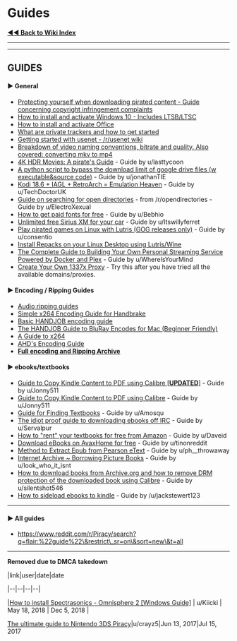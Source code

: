 # Guides

[**◄◄ Back to Wiki Index**](https://www.reddit.com/r/Piracy/wiki/index)

***

***

## GUIDES

#### ► General

* [Protecting yourself when downloading pirated content - Guide concerning copyright infringement complaints](https://www.reddit.com/r/Piracy/wiki/faq/isp\_complaints)
* [How to install and activate Windows 10 - Includes LTSB/LTSC](https://www.reddit.com/r/Piracy/wiki/guides/win10upgrade\_activation)
* [How to install and activate Office](https://old.reddit.com/r/Piracy/wiki/guides/office\_activation)
* [What are private trackers and how to get started](https://www.reddit.com/r/Piracy/wiki/guides/private\_trackers)
* [Getting started with usenet - /r/usenet wiki](https://www.reddit.com/r/usenet/wiki/index)
* [Breakdown of video naming conventions, bitrate and quality. Also covered: converting mkv to mp4](https://www.reddit.com/r/Piracy/wiki/guides/video\_quality\_and\_types\_of\_releases)
* [4K HDR Movies: A pirate's Guide](https://www.reddit.com/r/Piracy/comments/hvcozj/4k\_hdr\_movies\_a\_pirates\_guide/) - Guide by u/lasttycoon
* [A python script to bypass the download limit of google drive files (w executable\&source code)](https://www.reddit.com/r/Piracy/comments/eikrl3/a\_python\_script\_to\_bypass\_the\_download\_limit\_of/) - Guide by u/jonathanTIE
* [Kodi 18.6 + IAGL + RetroArch = Emulation Heaven](https://www.reddit.com/r/Piracy/comments/g4gb8t/kodi\_186\_iagl\_retroarch\_emulation\_heaven/) - Guide by u/TechDoctorUK
* [Guide on searching for open directories](https://www.reddit.com/r/opendirectories/comments/933pzm/all\_resources\_i\_know\_related\_to\_open\_directories/) - from /r/opendirectories - Guide by u/ElectroXexual
* [How to get paid fonts for free](https://www.reddit.com/r/Piracy/comments/8tqfg6/how\_to\_download\_paid\_fonts\_for\_free/) - Guide by u/Bebhio
* [Unlimited free Sirius XM for your car](https://www.reddit.com/r/Piracy/comments/c9bsz7/unlimited\_free\_sirius\_xm\_for\_your\_car/) - Guide by u/Itswillyferret
* [Play pirated games on Linux with Lutris (GOG releases only)](https://old.reddit.com/r/Piracy/comments/dir3do/pirate\_games\_working\_under\_linux\_here\_is\_how\_to/) - Guide by u/consentio
* [Install Repacks on your Linux Desktop using Lutris/Wine](https://www.reddit.com/r/Piracy/comments/tebyga/install\_repacks\_on\_your\_linux\_desktop\_using/)
* [The Complete Guide to Building Your Own Personal Streaming Service Powered by Docker and Plex](https://www.reddit.com/r/Piracy/comments/ma1hlm/the\_complete\_guide\_to\_building\_your\_own\_personal/) - Guide by u/WhereIsYourMind
* [Create Your Own 1337x Proxy](https://www.reddit.com/r/Piracy/comments/tz7nyx/guide\_create\_your\_own\_1337x\_proxy/) - Try this after you have tried all the available domains/proxies.

&#x20;

#### ► Encoding / Ripping Guides

* [Audio ripping guides](https://captainrookie.com/)
* [Simple x264 Encoding Guide for Handbrake](https://sometimes-archives-things.github.io/archived-things/ptp\_guides/Simple-x264-Encoding-Guide-for-Handbrake-\(Mar-13\).html)
* [Basic HANDJOB encoding guide](https://sometimes-archives-things.github.io/archived-things/ptp\_guides/The-HANDJOB-Guide.html)
* [The HANDJOB Guide to BluRay Encodes for Mac (Beginner Friendly)](https://sometimes-archives-things.github.io/archived-things/ptp\_guides/The-HANDJOB-Guide-to-BluRay-Encodes-for-Mac-\(Beginner-Friendly\).html)
* [A Guide to x264](https://www.dropbox.com/s/hrxjr5xv4q27ipe/x264-guide.pdf)
* [AHD's Encoding Guide](https://encoding-guide.neocities.org/)
* [**Full encoding and Ripping Archive**](https://sometimes-archives-things.github.io/archived-things/)

&#x20;

#### ► ebooks/textbooks

* [Guide to Copy Kindle Content to PDF using Calibre \[**UPDATED**\]](https://reddit.com/r/Piracy/comments/9bz51f/guide\_to\_copy\_kindle\_content\_to\_pdf\_using\_calibre/) - Guide by u/Jonny511
* [Guide to Copy Kindle Content to PDF using Calibre](https://www.reddit.com/r/Piracy/comments/5n7xs5/guide\_to\_copy\_kindle\_content\_to\_pdf\_using\_calibre/) - Guide by u/Jonny511
* [Guide for Finding Textbooks](https://www.reddit.com/r/Piracy/comments/3i9y7n/guide\_for\_finding\_textbooks/) - Guide by u/Amosqu
* [The idiot proof guide to downloading ebooks off IRC](https://www.reddit.com/r/Piracy/comments/2oftbu/guide\_the\_idiot\_proof\_guide\_to\_downloading\_ebooks/) - Guide by u/Servalpur
* [How to "rent" your textbooks for free from Amazon](https://www.reddit.com/r/Piracy/comments/3ma9qe/guide\_how\_to\_rent\_your\_textbooks\_for\_free\_from/) - Guide by u/Daveid
* [Download eBooks on AvaxHome for free](https://www.reddit.com/r/Piracy/comments/d0rfpe/download\_ebooks\_on\_avaxhome\_for\_free/) - Guide by u/tinonreddit
* [Method to Extract Epub from Pearson eText](https://www.reddit.com/r/Piracy/comments/d3g7rw/method\_to\_extract\_epub\_from\_pearson\_etext/) - Guide by u/ph\_\_throwaway
* [Internet Archive \~ Borrowing Picture Books](https://old.reddit.com/r/Piracy/comments/fm1xpw/internet\_archive\_borrowing\_picture\_books/) - Guide by u/look\_who\_it\_isnt
* [How to download books from Archive.org and how to remove DRM protection of the downloaded book using Calibre](https://old.reddit.com/r/Piracy/comments/l9exis/how\_to\_download\_books\_from\_archive\_org\_and\_how\_to/) - Guide by u/silentshot546
* [How to sideload ebooks to kindle](https://www.reddit.com/r/Piracy/comments/t9hmzy/how\_to\_sideload\_ebooks\_to\_kindle/) - Guide by /u/jackstewert123

&#x20;

***

#### ► All guides

* https://www.reddit.com/r/Piracy/search?q=flair:%22guide%22\&restrict\_sr=on\&sort=new\&t=all

***

&#x20;

**Removed due to DMCA takedown**

|link|user|date|date

\|--|--|--|--|

|[How to install Spectrasonics - Omnisphere 2 \[Windows Guide\]](https://www.reddit.com/r/Piracy/comments/8khu8q/how\_to\_install\_spectrasonics\_omnisphere\_2\_windows/) | u/Kiicki | May 18, 2018 | Dec 5, 2018 |

[The ultimate guide to Nintendo 3DS Piracy](https://www.reddit.com/r/Piracy/comments/6h2vdd/the\_ultimate\_guide\_to\_nintendo\_3ds\_piracy/)|u/crayz5|Jun 13, 2017|Jul 15, 2017
